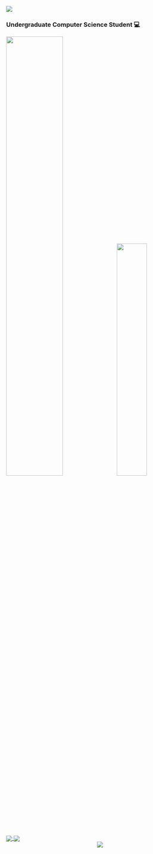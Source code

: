 <!-- Header -->
<img src="https://i.pinimg.com/originals/74/5c/c9/745cc90fcc688569610f84bc5d2b2fd6.gif"></img>

<!-- Body -->
### Undergraduate Computer Science Student 💻
<div class='container'>
 <img style="height: auto; width: 55%;" class="img" src="https://github-readme-stats-wendelltmo.vercel.app/api?username=WendellTMO&theme=shadow_blue" />
 &nbsp;
 &nbsp;
 <img style="height: auto; width: 40%;" class="img" src="https://github-readme-stats-wendelltmo.vercel.app/api/top-langs?username=WendellTMO&size_weight=0.5&count_weight=0.5&theme=shadow_blue&layout=compact&langs_count=8&card_width=320" /></div>
</div>

<a href="https://github.com/WendellTMO/cv">
  <img align="center" src="https://github-readme-stats-wendelltmo.vercel.app/api/pin/?username=WendellTMO&repo=cv&theme=shadow_blue" />
</a>
<a href="https://github.com/WendellTMO/netlify-cayley-game">
  <img align="center" src="https://github-readme-stats-wendelltmo.vercel.app/api/pin/?username=WendellTMO&repo=netlify-cayley-game&theme=shadow_blue" />
</a>

<div align="center" dir="auto" <img style="max-width: 100%;" src="https://github-readme-stats-wendelltmo.vercel.app/api/pin/?username=WendellTMO&repo=cv&theme=shadow_blue" />
 <img style="max-width: 100%;" src="https://github-readme-stats-wendelltmo.vercel.app/api/pin/?username=WendellTMO&repo=netlify-cayley-game&theme=shadow_blue" />
</div>


<!--
**WendellTMO/WendellTMO** is a ✨ _special_ ✨ repository because its `README.md` (this file) appears on your GitHub profile.

Here are some ideas to get you started:

- 🔭 I’m currently working on ...
- 🌱 I’m currently learning ...
- 👯 I’m looking to collaborate on ...
- 🤔 I’m looking for help with ...
- 💬 Ask me about ...
- 📫 How to reach me: ...
- 😄 Pronouns: ...
- ⚡ Fun fact: ...
-->
